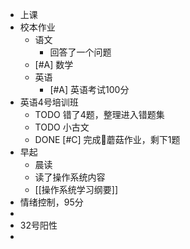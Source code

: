 - 上课
- 校本作业
	- 语文
		- 回答了一个问题
	- [#A] 数学
	- 英语
		- [#A] 英语考试100分
- 英语4号培训班
	- TODO 错了4题，整理进入错题集
	- TODO 小古文
	- DONE  [#C] 完成🍄蘑菇作业，剩下1题
- 早起
	- 晨读
	- 读了操作系统内容
	- [[操作系统学习纲要]]
- 情绪控制，95分
-
- 32号阳性
-